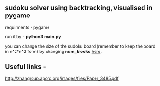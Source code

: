 ## **sudoku solver using backtracking, visualised in pygame**

requirments - pygame

run it by - **python3 main.py**

you can change the size of the sudoku board (remember to keep the board in n^2*n^2 form) by changing **num_blocks** [here](https://github.com/Default2882/sudoku-solver-using-backtracking/blob/master/constants.py).

## Useful links - 
http://zhangroup.aporc.org/images/files/Paper_3485.pdf


